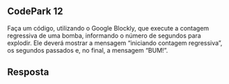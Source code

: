 ## CodePark 12

Faça um código, utilizando o Google Blockly, que execute a contagem regressiva de uma bomba, informando o número de segundos para explodir.
Ele deverá mostrar a mensagem “iniciando contagem regressiva”, os segundos passados e, no final, a mensagem “BUM!”.

## Resposta

